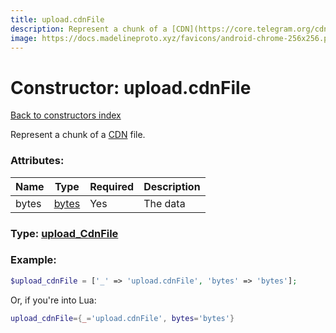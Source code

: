 ```yaml
---
title: upload.cdnFile
description: Represent a chunk of a [CDN](https://core.telegram.org/cdn) file.
image: https://docs.madelineproto.xyz/favicons/android-chrome-256x256.png
---
```

# Constructor: upload.cdnFile  
[Back to constructors index](index.md)



Represent a chunk of a [CDN](https://core.telegram.org/cdn) file.

### Attributes:

| Name     |    Type       | Required | Description |
|----------|---------------|----------|-------------|
|bytes|[bytes](../types/bytes.md) | Yes|The data|



### Type: [upload\_CdnFile](../types/upload_CdnFile.md)


### Example:

```php
$upload_cdnFile = ['_' => 'upload.cdnFile', 'bytes' => 'bytes'];
```  


Or, if you're into Lua:

```lua
upload_cdnFile={_='upload.cdnFile', bytes='bytes'}

```



